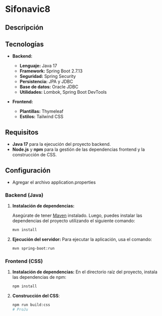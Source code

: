 # Sifonavic8

## Descripción


## Tecnologías

- **Backend:**
    - **Lenguaje:** Java 17
    - **Framework:** Spring Boot 2.7.13
    - **Seguridad:** Spring Security
    - **Persistencia:** JPA y JDBC
    - **Base de datos:** Oracle JDBC
    - **Utilidades:** Lombok, Spring Boot DevTools

- **Frontend:**
    - **Plantillas:** Thymeleaf
    - **Estilos:** Tailwind CSS


## Requisitos

- **Java 17** para la ejecución del proyecto backend.
- **Node.js** y **npm** para la gestión de las dependencias frontend y la construcción de CSS.

## Configuración
- Agregar el archivo application.properties
### Backend (Java)

1. **Instalación de dependencias:**

   Asegúrate de tener [Maven](https://maven.apache.org/) instalado. Luego, puedes instalar las dependencias del proyecto utilizando el siguiente comando:

   ```sh
   mvn install

2. **Ejecución del servidor:**
    Para ejecutar la aplicación, usa el comando:
    ```sh
   mvn spring-boot:run

### Frontend (CSS)

1. **Instalación de dependencias:**
    En el directorio raíz del proyecto, instala las dependencias de npm:
    ```bash
    npm install
2. **Construcción del CSS**:
    ```bash
   npm run build:css
   # ProJu

